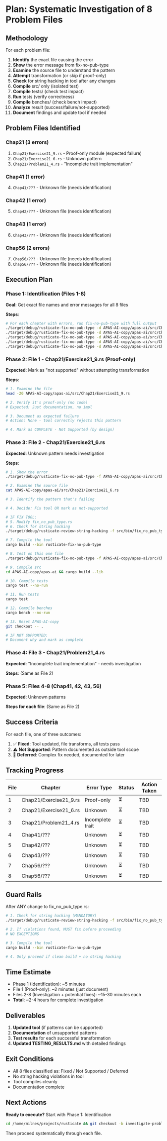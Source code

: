 # Plan: Systematic Investigation of 8 Problem Files

## Methodology

For each problem file:
1. **Identify** the exact file causing the error
2. **Show** the error message from fix-no-pub-type
3. **Examine** the source file to understand the pattern
4. **Attempt** transformation (or skip if proof-only)
5. **Check** for string hacking in tool after any changes
6. **Compile** src/ only (isolated test)
7. **Compile** tests/ (check test impact)
8. **Run** tests (verify correctness)
9. **Compile** benches/ (check bench impact)
10. **Analyze** result (success/failure/not-supported)
11. **Document** findings and update tool if needed

## Problem Files Identified

### Chap21 (3 errors)
1. `Chap21/Exercise21_9.rs` - Proof-only module (expected failure)
2. `Chap21/Exercise21_6.rs` - Unknown pattern
3. `Chap21/Problem21_4.rs` - "Incomplete trait implementation"

### Chap41 (1 error)
4. `Chap41/???` - Unknown file (needs identification)

### Chap42 (1 error)
5. `Chap42/???` - Unknown file (needs identification)

### Chap43 (1 error)
6. `Chap43/???` - Unknown file (needs identification)

### Chap56 (2 errors)
7. `Chap56/???` - Unknown file (needs identification)
8. `Chap56/???` - Unknown file (needs identification)

## Execution Plan

### Phase 1: Identification (Files 1-8)
**Goal**: Get exact file names and error messages for all 8 files

**Steps**:
```bash
# For each chapter with errors, run fix-no-pub-type with full output
./target/debug/rusticate-fix-no-pub-type -d APAS-AI-copy/apas-ai/src/Chap21 2>&1 | grep "Error:"
./target/debug/rusticate-fix-no-pub-type -d APAS-AI-copy/apas-ai/src/Chap41 2>&1 | grep "Error:"
./target/debug/rusticate-fix-no-pub-type -d APAS-AI-copy/apas-ai/src/Chap42 2>&1 | grep "Error:"
./target/debug/rusticate-fix-no-pub-type -d APAS-AI-copy/apas-ai/src/Chap43 2>&1 | grep "Error:"
./target/debug/rusticate-fix-no-pub-type -d APAS-AI-copy/apas-ai/src/Chap56 2>&1 | grep "Error:"
```

### Phase 2: File 1 - Chap21/Exercise21_9.rs (Proof-only)
**Expected**: Mark as "not supported" without attempting transformation

**Steps**:
```bash
# 1. Examine the file
head -20 APAS-AI-copy/apas-ai/src/Chap21/Exercise21_9.rs

# 2. Verify it's proof-only (no code)
# Expected: Just documentation, no impl

# 3. Document as expected failure
# Action: None - tool correctly rejects this pattern

# 4. Mark as COMPLETE - Not Supported (by design)
```

### Phase 3: File 2 - Chap21/Exercise21_6.rs
**Expected**: Unknown pattern needs investigation

**Steps**:
```bash
# 1. Show the error
./target/debug/rusticate-fix-no-pub-type -f APAS-AI-copy/apas-ai/src/Chap21/Exercise21_6.rs

# 2. Examine the source file
cat APAS-AI-copy/apas-ai/src/Chap21/Exercise21_6.rs

# 3. Identify the pattern that's failing

# 4. Decide: Fix tool OR mark as not-supported

# IF FIX TOOL:
# 5. Modify fix_no_pub_type.rs
# 6. Check for string hacking
./target/debug/rusticate-review-string-hacking -f src/bin/fix_no_pub_type.rs

# 7. Compile the tool
cargo build --bin rusticate-fix-no-pub-type

# 8. Test on this one file
./target/debug/rusticate-fix-no-pub-type -f APAS-AI-copy/apas-ai/src/Chap21/Exercise21_6.rs

# 9. Compile src
cd APAS-AI-copy/apas-ai && cargo build --lib

# 10. Compile tests
cargo test --no-run

# 11. Run tests
cargo test

# 12. Compile benches
cargo bench --no-run

# 13. Reset APAS-AI-copy
git checkout -- .

# IF NOT SUPPORTED:
# Document why and mark as complete
```

### Phase 4: File 3 - Chap21/Problem21_4.rs
**Expected**: "Incomplete trait implementation" - needs investigation

**Steps**: (Same as File 2)

### Phase 5: Files 4-8 (Chap41, 42, 43, 56)
**Expected**: Unknown patterns

**Steps for each file**: (Same as File 2)

## Success Criteria

For each file, one of three outcomes:
1. ✅ **Fixed**: Tool updated, file transforms, all tests pass
2. ⚠️ **Not Supported**: Pattern documented as outside tool scope
3. 🔄 **Deferred**: Complex fix needed, documented for later

## Tracking Progress

| File | Chapter | Error Type | Status | Action Taken |
|------|---------|------------|--------|--------------|
| 1 | Chap21/Exercise21_9.rs | Proof-only | ⏳ | TBD |
| 2 | Chap21/Exercise21_6.rs | Unknown | ⏳ | TBD |
| 3 | Chap21/Problem21_4.rs | Incomplete trait | ⏳ | TBD |
| 4 | Chap41/??? | Unknown | ⏳ | TBD |
| 5 | Chap42/??? | Unknown | ⏳ | TBD |
| 6 | Chap43/??? | Unknown | ⏳ | TBD |
| 7 | Chap56/??? | Unknown | ⏳ | TBD |
| 8 | Chap56/??? | Unknown | ⏳ | TBD |

## Guard Rails

After ANY change to fix_no_pub_type.rs:
```bash
# 1. Check for string hacking (MANDATORY)
./target/debug/rusticate-review-string-hacking -f src/bin/fix_no_pub_type.rs

# 2. If violations found, MUST fix before proceeding
# NO EXCEPTIONS

# 3. Compile the tool
cargo build --bin rusticate-fix-no-pub-type

# 4. Only proceed if clean build + no string hacking
```

## Time Estimate

- Phase 1 (Identification): ~5 minutes
- File 1 (Proof-only): ~2 minutes (just document)
- Files 2-8 (Investigation + potential fixes): ~15-30 minutes each
- **Total**: ~2-4 hours for complete investigation

## Deliverables

1. **Updated tool** (if patterns can be supported)
2. **Documentation** of unsupported patterns
3. **Test results** for each successful transformation
4. **Updated TESTING_RESULTS.md** with detailed findings

## Exit Conditions

- All 8 files classified as: Fixed / Not Supported / Deferred
- No string hacking violations in tool
- Tool compiles cleanly
- Documentation complete

## Next Actions

**Ready to execute?** Start with Phase 1: Identification
```bash
cd /home/milnes/projects/rusticate && git checkout -b investigate-problem-files
```

Then proceed systematically through each file.
